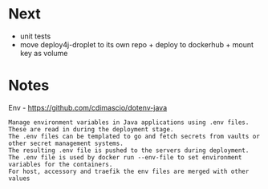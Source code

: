 # Next

* unit tests
* move deploy4j-droplet to its own repo + deploy to dockerhub + mount key as volume

# Notes

Env - https://github.com/cdimascio/dotenv-java

    Manage environment variables in Java applications using .env files. These are read in during the deployment stage.
    The .env files can be templated to go and fetch secrets from vaults or other secret management systems.
    The resulting .env file is pushed to the servers during deployment.
    The .env file is used by docker run --env-file to set environment variables for the containers.
    For host, accessory and traefik the env files are merged with other values
